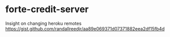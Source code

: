 # forte-credit-server

Insight on changing heroku remotes
https://gist.github.com/randallreedjr/aa89e069371d07371882eea2df15fb4d